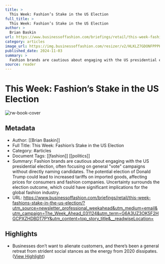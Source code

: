 ```yaml
---
title: >
  This Week: Fashion’s Stake in the US Election
full_title: >
  This Week: Fashion’s Stake in the US Election
author: >
  Brian Baskin
url: https://www.businessoffashion.com/briefings/retail/this-week-fashions-stake-in-the-us-election/?utm_source=newsletter_professional_weekahead&utm_medium=email&utm_campaign=The_Week_Ahead_031124&utm_term=G6A3UZ3OK5F2HGCPXZHDBDT7PY&utm_content=top_story_title&__readwiseLocation=
category: articles
image_url: https://img.businessoffashion.com/resizer/v2/HLKLZ7GDONFPPPHYVNMMPMVHAE.jpg?smart=true&auth=47cfb053532ffc44b2e3cd0658aca01225185abcf62bffccb9f2a3c0cd95fad5&width=1200&height=630
published_date: 2024-11-03
summary: >
  Fashion brands are cautious about engaging with the US presidential election, often focusing on general "vote" campaigns without directly naming candidates. The potential election of Donald Trump could lead to increased tariffs on imported goods, affecting prices for consumers and fashion companies. Uncertainty surrounds the election outcome, which could have significant implications for the global fashion industry.
source: reader
---
```

# This Week: Fashion’s Stake in the US Election

![rw-book-cover](https://img.businessoffashion.com/resizer/v2/HLKLZ7GDONFPPPHYVNMMPMVHAE.jpg?smart=true&auth=47cfb053532ffc44b2e3cd0658aca01225185abcf62bffccb9f2a3c0cd95fad5&width=1200&height=630)

## Metadata
- Author: [[Brian Baskin]]
- Full Title: This Week: Fashion’s Stake in the US Election
- Category: #articles
- Document Tags: [[fashion]] [[politics]] 
- Summary: Fashion brands are cautious about engaging with the US presidential election, often focusing on general "vote" campaigns without directly naming candidates. The potential election of Donald Trump could lead to increased tariffs on imported goods, affecting prices for consumers and fashion companies. Uncertainty surrounds the election outcome, which could have significant implications for the global fashion industry.
- URL: https://www.businessoffashion.com/briefings/retail/this-week-fashions-stake-in-the-us-election/?utm_source=newsletter_professional_weekahead&utm_medium=email&utm_campaign=The_Week_Ahead_031124&utm_term=G6A3UZ3OK5F2HGCPXZHDBDT7PY&utm_content=top_story_title&__readwiseLocation=

## Highlights
- Businesses don’t want to alienate customers, and there’s been a general retreat from strident social stances as the energy from 2020 dissipates. ([View Highlight](https://read.readwise.io/read/01jcddn7rtgympb57gbaf4zxfh))


